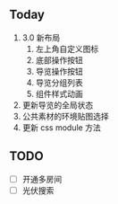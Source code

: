 ## Today

1. 3.0 新布局
	1. 左上角自定义图标
	2. 底部操作按钮
	3. 导览操作按钮
	4. 导览分组列表
	5. 组件样式动画
2. 更新导览的全局状态
3. 公共素材的环境贴图选择
4. 更新 css module 方法

## TODO

- [ ] 开通多房间
- [ ] 光伏搜索
